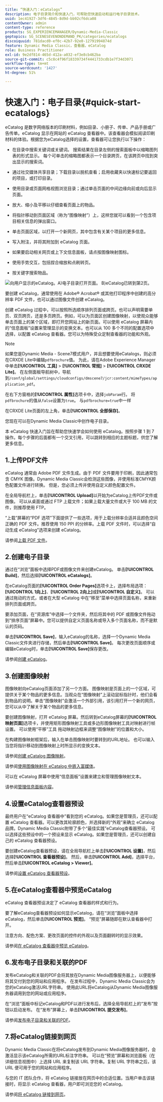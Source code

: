 ```yaml
---
title: “快速入门：eCatalogs”
description: 电子目录简介和快速入门，可帮助您快速启动和运行电子目录技术。
uuid: 1ec41927-3df6-4845-8d9d-bb92cf6dca08
contentOwner: admin
content-type: reference
products: SG_EXPERIENCEMANAGER/Dynamic-Media-Classic
geptopics: SG_SCENESEVENONDEMAND_PK/categories/ecatalogs
discoiquuid: 781dacd0-ef0c-42b7-92e0-12791994874d
feature: Dynamic Media Classic，查看器，eCatalog
role: Business Practitioner
exl-id: 9e2df814-465d-412a-a032-ef3e8cb462ba
source-git-commit: c5c8c4f96f18339734f4441733cdb1e7f34d3071
workflow-type: tm+mt
source-wordcount: '1427'
ht-degree: 51%

---
```


# 快速入门：电子目录{#quick-start-ecatalogs}

eCatalog 是数字网络版本的印刷材料，例如目录、小册子、传单、产品手册或广告传单。eCatalog 显示在网站的 eCatalog 查看器中。该查看器会模拟阅读印刷材料的体验。根据您为eCatalog选择的设置，查看器可让您执行以下操作：

* 在目录中搜索关键词或关键词。 搜索结果在目录左侧的搜索面板中以缩略图列表的形式显示。 每个可单击的缩略图都表示一个目录跨页，在该跨页中找到突出显示的搜索词。

* 通过社交媒体共享目录；下载目录以脱机查看；启用收藏夹以快速标记要返回的项目，或打印目录。
* 使用目录或页面网格视图浏览目录；通过单击页面的中间边缘向前或向后显示页面。
* 放大、缩小及平移以仔细查看页面上的物品。
* 将指针移动到页面区域（称为“图像映射”）上，这样您就可以看到一个包含项目相关信息的弹出窗口。
* 单击页面区域，以打开一个新网页，其中包含有关某个项目的更多信息。
* 写入附注，并将其附加到 eCatalog 页面。
* 如果要启动相关网页或上下文信息面板，请点按图像映射图标。
* 使用手势交互，包括捏合缩放和点刷转页。
* 按关键字搜索物品。

![向用户显示的eCatalog。A)电子目录打开页面。 B)eCatalog已转到第2页。](/help/assets/ec_cat_viewer_popup.png)

要创建 eCatalog，通常使用在 Adobe® Acrobat® 或其他打印程序中创建的高分辨率 PDF 文件，也可以通过图像文件创建 eCatalog。

创建 eCatalog 过程中，可以按照所选顺序排列页面或跨页。也可以声明需要单页、双页跨页，还是多页跨页。例如，可以为页面区创建图像映射，以使观众能够单击页面上的某个区域，即打开您网站上的新页面。可以使用 eCatalog 屏幕内的“信息面板”设置来管理显示的变换文本。也可以从 100 多个不同的配置选项中选择，以配置 eCatalog 查看器。您可以为特殊受众定制查看器的功能和外观。

>[!NOTE]
>
>如果您是Dynamic Media - Scene7模式用户，并且想要使用eCatalogs，则必须在CRXDE Lite中编辑`pdfbrochure`值。 为此，请在Adobe Experience Manager中单击&#x200B;**[!UICONTROL 工具]** > **[!UICONTROL 常规]** > **[!UICONTROL CRXDE Lite]**。 在左侧面板导航树中，导航到`/conf/global/settings/cloudconfigs/dmscene7/jcr:content/mimeTypes/application_pdf`。
>
>在右下方窗格的&#x200B;**[!UICONTROL 属性]**&#x200B;选项卡中，选择`jobParam`行。 将`pdfbrochure`的值从`false`设置为`true`。 与`pdfbrochure=true`中一样
>
>在CRXDE Lite页面的左上角，单击&#x200B;**[!UICONTROL 全部保存]**。
>
>您现在可以在Dynamic Media Classic中创作电子目录。

本 eCatalog 快速入门旨在帮助您快速学会如何使用 eCatalog。按照步骤 1 到 7 操作。每个步骤的后面都有一个交叉引用，可以跳转到相应的主题标题，供您了解更多信息。

## 1.上传PDF文件

eCatalog 通常由 Adobe PDF 文件生成。由于 PDF 文件要用于印刷，因此通常包含 CMYK 图像。Dynamic Media Classic会检测这些图像，并使用标准CMYK颜色配置文件进行转换。 但是，您必须上传并使用自定义颜色配置文件。

在全局导航栏上，单击&#x200B;**[!UICONTROL Upload]**&#x200B;以开始为eCatalog上传PDF文件或图像。 可以从桌面或通过 FTP 上载文件；如果上载大量文件或大于 100 MB 的文件，则推荐使用 FTP。

“上载”屏幕的“PDF 选项”下面提供了一些选项，用于上载分辨率合适并且颜色空间正确的 PDF 文件。推荐使用 150 PPI 的分辨率。上载 PDF 文件时，可以选择“自动生成 eCatalog”选项来创建 eCatalog。

请参阅[上载 PDF 文件](uploading-pdf-files.md#uploading_the_pdf_files)。

## 2.创建电子目录

通过在“浏览”面板中选择PDF或图像文件来创建eCatalog。 单击&#x200B;**[!UICONTROL Build]**，然后选择&#x200B;**[!UICONTROL eCatalogs]**。

在eCatalog页面的&#x200B;**[!UICONTROL Order Pages]**&#x200B;选项卡上，选择布局选项：**[!UICONTROL 1向上]**、**[!UICONTROL 2向上]**&#x200B;或&#x200B;**[!UICONTROL 自定义]**。 可以通过拖动的方式，或者在大型 eCatalog 中在“移至”菜单中选择页面名称，来重新排列页面或跨页。

要添加页面，在“资源库”中选择一个文件夹，然后将其中的 PDF 或图像文件拖动到“排序页面”屏幕中。您可以提供自定义页面名称或导入多个页面名称，而不是默认的页码。

单击&#x200B;**[!UICONTROL Save]**，输入eCatalog的名称，选择一个Dynamic Media Classic文件夹进行存储，然后单击&#x200B;**[!UICONTROL Save]**。 每次更改页面顺序或编辑eCatalog时，单击&#x200B;**[!UICONTROL Save]**&#x200B;保存更改。

请参阅[创建 eCatalog](creating-ecatalog.md)。

## 3.创建图像映射

图像映射向eCatalog页面添加了另一个方面。 图像映射是页面上的一个区域，可提供关于某个物品的更多信息。当观众在“图像映射”上滚动鼠标指针时，他们会看到物品的说明。单击“图像映射”会激活一个外部引用，该引用打开一个新的网页，您可以从中了解关于某个物品的更多信息。

要创建图像映射，打开 eCatalog 屏幕。然后转到eCatalog屏幕的&#x200B;**[!UICONTROL 映射页面]**&#x200B;选项卡，并使用矩形图像映射工具或多边形图像映射工具对映射进行帧设置。 可以使用“平移”工具  拖动映射边框来调整“图像映射”的位置和大小。

在构建图像映射框架后，输入在单击图像映射时要转到的URL地址。 也可以输入当您将指针移动到图像映射上时所显示的变换文本。

请参阅[创建 eCatalog 图像映射](creating-ecatalog-image-maps.md#creating-ecatalog-image-maps)。

请参阅[使用图像映射在 eCatalog 中嵌入富媒体](creating-ecatalog-image-maps.md#embedding-rich-media-in-an-ecatalog)。

可以在 eCatalog 屏幕中使用“信息面板”设置来建立和管理图像映射文本。

请参阅[管理信息面板内容](info-panel-content.md#managing-info-panel-content)。

## 4.设置eCatalog查看器预设

最终用户在“eCatalog 查看器中”看到您的 eCatalog。如果您是管理员，还可以配置 eCatalog 查看器。可以更改其轮廓颜色，并选择新的“外观”来确立 eCatalog 品牌。Dynamic Media Classic附带了多个“最佳实践”eCatalog查看器预设。 可以选择这些预设中的一个预设来显示 eCatalog。如果您是管理员，还可以创建自己的 eCatalog 查看器预设。

要创建eCatalog查看器预设，请在全局导航栏上单击&#x200B;**[!UICONTROL 设置]**，然后选择&#x200B;**[!UICONTROL 查看器预设]**。 然后，单击&#x200B;**[!UICONTROL Add]**，选择平台，然后单击&#x200B;**[!UICONTROL eCatalog > Viewer]**。

请参阅[设置 eCatalog 查看器预设](setting-ecatalog-viewer-presets.md#setting-up-ecatalog-viewer-presets)。

## 5.在eCatalog查看器中预览eCatalog

eCatalog 查看器预设决定了 eCatalog 查看器的样式和行为。

要了解eCatalog查看器预设如何显示eCatalog，请在“浏览”面板中选择eCatalog，然后单击&#x200B;**[!UICONTROL 预览]**。 “预览”屏幕随即在默认查看器中打开。

注意方向、配色方案、更改页面的控件的外观以及页面翻转时的显示效果。

请参阅[在 eCatalog 查看器中预览 eCatalog](previewing-ecatalogs-ecatalog-viewer.md#previewing-ecatalogs-in-the-ecatalog-viewer)。

## 6.发布电子目录和关联的PDF

发布eCatalog和关联的PDF会将其放在Dynamic Media图像服务器上，以便能够将其交付到您的网站和应用程序。 在发布过程中，Dynamic Media Classic会为您的eCatalog激活URL字符串。 使用此URL将eCatalog从Dynamic Media图像服务器调用到您的网站或应用程序。

在“浏览”面板中标记eCatalog和PDF以进行发布后，选择全局导航栏上的“发布”按钮以启动发布。 在“发布”屏幕上，单击&#x200B;**[!UICONTROL 提交发布]**。

请参阅[发布电子目录和关联的PDF](publishing-ecatalogs-associated-pdfs.md#publishing-ecatalogs-and-associated-pdfs)。

## 7.将eCatalog链接到网页

Dynamic Media Classic在将eCatalog发布到Dynamic Media图像服务器时，会激活显示该eCatalog所需的URL标注字符串。 可以在“预览”屏幕和浏览面板（在详细信息视图中）上选择 URL 来复制该 URL 字符串。复制 URL 字符串之后，该 URL 便可用于您的网站和应用程序。

与您的 IT 团队合作，将 eCatalog 链接放在网页中的合适位置。当用户单击该链接时，将显示 eCatalog 查看器，用户即可浏览您的 eCatalog。

请参阅[将 eCatalog 链接到网页](linking-ecatalog-web-page.md#linking-an-ecatalog-to-a-web-page)。
